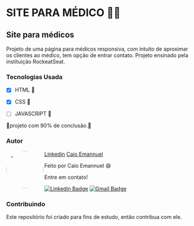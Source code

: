 # SITE PARA MÉDICO :man_health_worker:

## Site para médicos ##

Projeto de uma página para médicos responsiva, com intuito de aproximar os clientes ao médico, tem opção de entrar contato. Projeto ensinado pela instituição RockeatSeat.

### Tecnologias Usada

- [x] HTML :bone:

- [x] CSS  :man:

- [ ] JAVASCRIPT  :brain:



:mega:projeto com 90% de conclusão.:mega:

### Autor

<img align=left style="border-radius: 50%;" src="https://avatars.githubusercontent.com/u/113636889?s=200&v=4" width="100px;" alt=""/>

[Linkedin](https://www.linkedin.com/in/caio-emannuel-a792a6250/l)
[Caio Emannuel](href="https://www.instagram.com/caioemannuel/")



Feito  por Caio Emannuel :smile: 

Entre em contato!

[![Linkedin Badge](https://img.shields.io/badge/-Caio-blue?style=flat-square&logo=Linkedin&logoColor=white&link=https://www.linkedin.com/in/caio-emannuel-a792a6250/)](https://www.linkedin.com/in/caio-emannuel-a792a6250/)
[![Gmail Badge](https://img.shields.io/badge/-caioemannueldiniz@gmail.com-c14438?style=flat-square&logo=Gmail&logoColor=white&link=mailto:caioemannueldiniz@gmail.com)](mailto:caioemannueldiniz@gmail.com)



### Contribuindo

Este repositório foi criado para fins de estudo, então contribua com ele.
